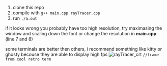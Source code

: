1. clone this repo
2. compile with `g++ main.cpp rayTracer.cpp` 
3. run `./a.out`

if it looks wrong you probably have too high resolution, try maximasing the window and scaling down the font or change the resolution in **main.cpp** (line 7 and 8)

some terminals are better then others, i recommend something like kitty or ghosty becouse they are able to display high fps
![rayTracer_crt](https://github.com/user-attachments/assets/48df6ea0-d79f-4216-97e1-bfa36dca8887)
```//frame from cool retro term```
